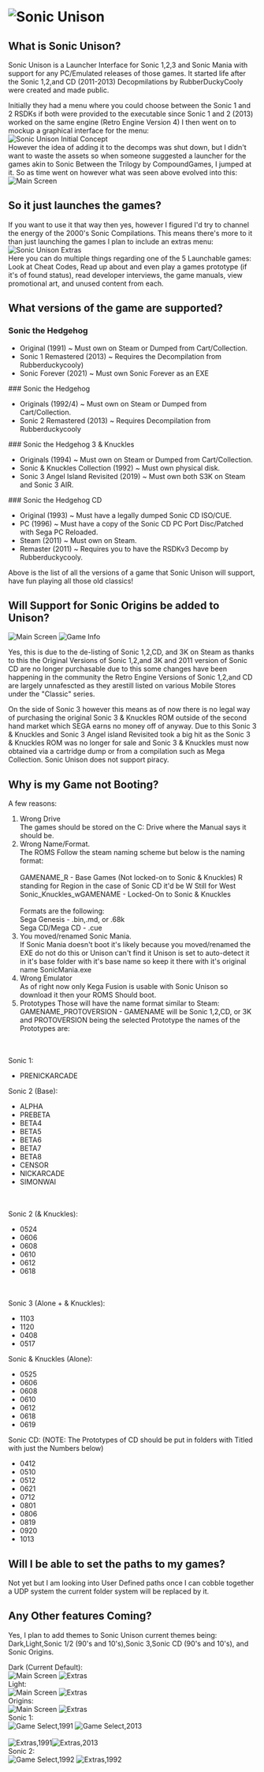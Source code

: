 # ![Sonic Unison](https://cdn.discordapp.com/attachments/872338564241850398/872361441582268456/Sonic_Unison_Logo_Sprites_Upgraded.png)
## What is Sonic Unison?
Sonic Unison is a Launcher Interface for Sonic 1,2,3 and Sonic Mania with support for any PC/Emulated releases of those games. It started life after the  Sonic 1,2,and CD (2011-2013) Decopmilations by RubberDuckyCooly were created and made public. 

Initially they had a menu where you could choose between the Sonic 1 and 2 RSDKs if both were provided to the executable since Sonic 1 and 2 (2013) worked on the same engine (Retro Engine Version 4) I then went on to mockup a graphical interface for the menu:<br>
![Sonic Unison Initial Concept](https://drive.google.com/uc?export=view&id=1Nk1c4MQuj6xxSighAtOQi5npDChQw6Gt)
<br>
However the idea of adding it to the decomps was shut down, but I didn't want to waste the assets so when someone suggested a launcher for the games akin to Sonic Between the Trilogy by CompoundGames, I jumped at it. So as time went on however what was seen above evolved into this:<br>
![Main Screen](https://drive.google.com/uc?export=view&id=1NasXXb1N2Zg-pT1PciyD5MK7oBqoMjqN)
</br>

## So it just launches the games?
If you want to use it that way then yes, however I figured I'd try to channel the energy of the 2000's Sonic Compilations. This means there's more to it than just launching the games I plan to include an extras menu:<br>
![Sonic Unison Extras](https://drive.google.com/uc?export=view&id=14jnkrCcoX6x7VmF7jXMLl0sgGsUXkhSQ)
</br>
Here you can do multiple things regarding one of the 5 Launchable games: Look at Cheat Codes, Read up about and even play a games prototype (if it's of found status), read developer interviews, the game manuals, view promotional art, and unused content from each.

## What versions of the game are supported?
### Sonic the Hedgehog
<ul>
  <li>Original (1991) ~ Must own on Steam or Dumped from Cart/Collection.</li>
  <li>Sonic 1 Remastered (2013) ~ Requires the Decompilation from Rubberduckycooly)</li>
  <li>Sonic Forever (2021) ~ Must own Sonic Forever as an EXE</li>
</ul>
### Sonic the Hedgehog
<ul>
  <li>Originals (1992/4) ~ Must own on Steam or Dumped from Cart/Collection.</li>
  <li>Sonic 2 Remastered (2013) ~ Requires Decompilation from Rubberduckycooly</li>
  <li?Sonic 2 Absolute (????) ~ Planned, When it releases.</li>
</ul>
### Sonic the Hedgehog 3 & Knuckles
<ul>
  <li>Originals (1994) ~ Must own on Steam or Dumped from Cart/Collection.</li>
  <li>Sonic & Knuckles Collection (1992) ~ Must own physical disk.</li>
  <li>Sonic 3 Angel Island Revisited (2019) ~ Must own both S3K on Steam and Sonic 3 AIR.</li>
</ul>
### Sonic the Hedgehog CD
<ul>
  <li>Original (1993) ~ Must have a legally dumped Sonic CD ISO/CUE.</li>
  <li>PC (1996) ~ Must have a copy of the Sonic CD PC Port Disc/Patched with Sega PC Reloaded.</li>
  <li>Steam (2011) ~ Must own on Steam.</li>
  <li>Remaster (2011) ~ Requires you to have the RSDKv3 Decomp by Rubberduckycooly.</li>
 </ul>

Above is the list of all the versions of a game that Sonic Unison will support, have fun playing all those old classics!

## Will Support for Sonic Origins be added to Unison?
![Main Screen](https://drive.google.com/uc?export=view&id=1NasXXb1N2Zg-pT1PciyD5MK7oBqoMjqN)
![Game Info](https://drive.google.com/uc?export=view&id=1JyMhkJxu35STg4poGsyVsLfyhGqXsMKq)

Yes, this is due to the de-listing of Sonic 1,2,CD, and 3K on Steam as thanks to this the Original Versions of Sonic 1,2,and 3K and 2011 version of Sonic CD are no longer purchasable due to this some changes have been happening in the community the Retro Engine Versions of Sonic 1,2,and CD are largely unnafescted as they arestill listed on various Mobile Stores under the "Classic" series.

On the side of Sonic 3 however this means as of now there is no legal way of purchasing the original Sonic 3 & Knuckles ROM outside of the second hand market which SEGA earns no money off of anyway. Due to this Sonic 3 & Knuckles and Sonic 3 Angel island Revisited took a big hit as the Sonic 3 & Knuckles ROM was no longer for sale and Sonic 3 & Knuckles must now obtained via a cartridge dump or from a compilation such as Mega Collection. Sonic Unison does not support piracy.

## Why is my Game not Booting?
A few reasons:<br>
<ol>
<li>Wrong Drive<br>
The games should be stored on the C: Drive where the Manual says it should be.</br></li>

<li>Wrong Name/Format.<br>
The ROMS Follow the steam naming scheme but below is the naming format:</br><br>
GAMENAME_R - Base Games (Not locked-on to Sonic & Knuckles) R standing for Region in the case of Sonic CD it'd be W Still for West<br>
Sonic_Knuckles_wGAMENAME - Locked-On to Sonic & Knuckles</br></br>
Formats are the following:<br>
Sega Genesis - .bin,.md, or .68k<br>
Sega CD/Mega CD - .cue</br></li>

<li>You moved/renamed Sonic Mania.<br>
If Sonic Mania doesn't boot it's likely because you moved/renamed the EXE do not do this or Unison can't find it Unison is set to auto-detect it in it's base folder with it's base name so keep it there with it's original name SonicMania.exe</br></li>

<li>Wrong Emulator<br>
As of right now only Kega Fusion is usable with Sonic Unison so download it then your ROMS Should boot.</br></li>

<li>Prototypes
Those will have the name format similar to Steam:<br>
GAMENAME_PROTOVERSION - GAMENAME will be Sonic 1,2,CD, or 3K and PROTOVERSION being the selected Prototype the names of the Prototypes are:</br><br>
</br></li>
</ol>
Sonic 1:
<ul>
  <li>PRENICKARCADE</li>
</ul>
Sonic 2 (Base):
<ul>
  <li>ALPHA</li>
  <li>PREBETA</li>
  <li>BETA4</li>
  <li>BETA5</li>
  <li>BETA6</li>
  <li>BETA7</li>
  <li>BETA8</li>
  <li>CENSOR</li>
  <li>NICKARCADE</li>
  <li>SIMONWAI</li>
 </ul></br><br>
Sonic 2 (& Knuckles):
<ul>
  <li>0524</li>
  <li>0606</li>
  <li>0608</li>
  <li>0610</li>
  <li>0612</li>
  <li>0618</li>
 </ul></br><br>
Sonic 3 (Alone + & Knuckles):
<ul>
  <li>1103</li>
  <li>1120</li>
  <li>0408</li>
  <li>0517</li>
</ul>
Sonic & Knuckles (Alone):
<ul>
  <li>0525</li>
  <li>0606</li>
  <li>0608</li>
  <li>0610</li>
  <li>0612</li>
  <li>0618</li>
  <li>0619</li>
</ul>
Sonic CD:
(NOTE: The Prototypes of CD should be put in folders with Titled with just the Numbers below)
<ul>  
  <li>0412</li>
  <li>0510</li>
  <li>0512</li>
  <li>0621</li>
  <li>0712</li>
  <li>0801</li>
  <li>0806</li>
  <li>0819</li>
  <li>0920</li>
  <li>1013</li>
 </ul>

## Will I be able to set the paths to my games?
Not yet but I am looking into User Defined paths once I can cobble together a UDP system the current folder system will be replaced by it.

## Any Other features Coming?
Yes, I plan to add themes to Sonic Unison current themes being: Dark,Light,Sonic 1/2 (90's and 10's),Sonic 3,Sonic CD (90's and 10's), and Sonic Origins.

Dark (Current Default):<br>
![Main Screen](https://drive.google.com/uc?export=view&id=1NasXXb1N2Zg-pT1PciyD5MK7oBqoMjqN)
![Extras](https://drive.google.com/uc?export=view&id=14jnkrCcoX6x7VmF7jXMLl0sgGsUXkhSQ)
</br>
Light:<br>
![Main Screen](https://drive.google.com/uc?export=view&id=1zL2p6SH8wq0Fi1sX2HSkagZmENyIp1rY)
![Extras](https://drive.google.com/uc?export=view&id=1I8PidQCabbsgH5i7m3Cy1679BSXYQkGo)
</br>
Origins:<br>
![Main Screen](https://drive.google.com/uc?export=view&id=1WYUUyAIA-IZqk4qFlkgRvaTBUS1Tdpa3)
![Extras](https://drive.google.com/uc?export=view&id=12DMwaIW-SjgYnfyQRxlP_2LRK2syK-R5)
</br>
Sonic 1:<br>
![Game Select,1991](https://drive.google.com/uc?export=view&id=1-yNe0wnlB8ASDHeWfahWQ39Yh-7R0HsM) ![Game Select,2013](https://drive.google.com/uc?export=view&id=11lo5rXrpRvTgEfH9fkdxPEGDmA5lkL0y)<br></br>
![Extras,1991](https://drive.google.com/uc?export=view&id=1d1y336sJljsD0I0Mca6_qcrV_i3chgv-)![Extras,2013](https://drive.google.com/uc?export=view&id=1a7ZxzttP5ZhbTV-vGPfWY-KcrnKRLjkj)
</br>
Sonic 2:<br>
![Game Select,1992](https://drive.google.com/uc?export=view&id=1EsXJG3NUluc9mLPiTpO2xTqVygA4O-gt)
![Extras,1992](https://drive.google.com/uc?export=view&id=1PmVXndz00q-WiDKkH6ioTaO4MWvW25Cz)
</br>

